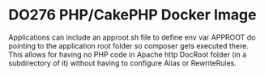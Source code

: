 # DO276 PHP/CakePHP Docker Image

Applications can include an approot.sh file to define env var APPROOT do pointing to the application root folder so composer gets executed there. This allows for having no PHP code in Apache http DocRoot folder (in a subdirectory of it) without having to configure Alias or RewriteRules.

